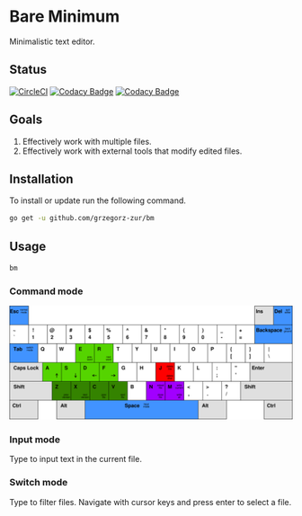 # Bare Minimum

Minimalistic text editor.

## Status

[![CircleCI](https://circleci.com/gh/grzegorz-zur/bm.svg?style=svg)](https://circleci.com/gh/grzegorz-zur/bm)
[![Codacy Badge](https://api.codacy.com/project/badge/Grade/7e9ccdb8cb3c4da2a5f12303bf0d9a5a)](https://www.codacy.com/manual/grzegorz.zur/bm?utm_source=github.com&amp;utm_medium=referral&amp;utm_content=grzegorz-zur/bm&amp;utm_campaign=Badge_Grade)
[![Codacy Badge](https://api.codacy.com/project/badge/Coverage/7e9ccdb8cb3c4da2a5f12303bf0d9a5a)](https://www.codacy.com/manual/grzegorz.zur/bm?utm_source=github.com&utm_medium=referral&utm_content=grzegorz-zur/bm&utm_campaign=Badge_Coverage)

## Goals

1.  Effectively work with multiple files.
2.  Effectively work with external tools that modify edited files.

## Installation

To install or update run the following command.

```sh
go get -u github.com/grzegorz-zur/bm
```

## Usage

```sh
bm
```

### Command mode

![command mode](keyboard.svg "Command mode")

### Input mode

Type to input text in the current file.

### Switch mode

Type to filter files. Navigate with cursor keys and press enter to select a file.
